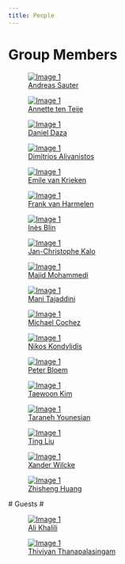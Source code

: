 ```yaml
---
title: People
---
```


# Group Members #

<div class="people_gallery">
    <figure><a href="http://sauter.at/"><img src="{{ site.baseurl }}images/members/Andreas.png" class="people_gallery__img" alt="Image 1">
        <figcaption>Andreas Sauter</figcaption>
        </a>
    </figure>
    <figure><a href="https://www.cs.vu.nl/~annette/"><img src="{{ site.baseurl }}images/members/Annette.jpg"
                class="people_gallery__img" alt="Image 1">
            <figcaption>Annette ten Teije</figcaption>
        </a>
    </figure>
    <figure><a href="https://dfdazac.github.io/"><img src="{{ site.baseurl }}images/members/Daniel.png"
                class="people_gallery__img" alt="Image 1">
            <figcaption>Daniel Daza</figcaption>
        </a>
    </figure>
    <figure><a href="https://dimitrisalivas.github.io/"><img src="{{ site.baseurl }}images/members/Dimitris.png"
                class="people_gallery__img" alt="Image 1">
            <figcaption>Dimitrios Alivanistos</figcaption>
        </a>
    </figure>
    <figure><a href="https://emilevankrieken.com/"><img src="{{ site.baseurl }}images/members/Emile.jpg"
                class="people_gallery__img" alt="Image 1">
            <figcaption>Emile van Krieken</figcaption>
        </a>
    </figure>
    <figure><a href="https://www.cs.vu.nl/~frankh/"><img src="{{ site.baseurl }}images/members/Frank.jpg"
                class="people_gallery__img" alt="Image 1">
            <figcaption>Frank van Harmelen</figcaption>
        </a>
    </figure>
    <figure><a href="https://csl.sony.fr/team/ines-blin/"><img src="{{ site.baseurl }}images/members/Ines.png" class="people_gallery__img" alt="Image 1">
        <figcaption>Inès Blin</figcaption>
        </a>
    </figure>
    <figure><a href="https://research.vu.nl/en/persons/jan-christoph-kalo/"><img src="{{ site.baseurl }}images/members/JC.png" class="people_gallery__img" alt="Image 1">
        <figcaption>Jan-Christophe Kalo</figcaption>
        </a>
    </figure>
    <figure><a href="https://research.vu.nl/en/persons/majeed-mohammadi/"><img src="{{ site.baseurl }}images/members/Majid.png" class="people_gallery__img" alt="Image 1">
        <figcaption>Majid Mohammedi</figcaption>
        </a>
    </figure>
    <figure><a href="https://www.tudelft.nl/ewi/over-de-faculteit/afdelingen/intelligent-systems/interactive-intelligence/people/current-group-members/mani-tajaddini"><img
                src="{{ site.baseurl }}images/members/Mani.png" class="people_gallery__img" alt="Image 1">
            <figcaption>Mani Tajaddini</figcaption>
        </a>
    </figure>
    <figure><a href="https://www.cochez.nl/"><img src="{{ site.baseurl }}images/members/Michael.jpg"
                class="people_gallery__img" alt="Image 1">
            <figcaption>Michael Cochez</figcaption>
        </a>
    </figure>
    <figure><a href="https://research.vu.nl/en/persons/nikolaos-kondylidis/"><img src="{{ site.baseurl }}images/members/Nikos.png" class="people_gallery__img" alt="Image 1">
        <figcaption>Nikos Kondylidis</figcaption>
        </a>
    </figure>
    <figure><a href="http://peterbloem.nl/"><img src="{{ site.baseurl }}images/members/Peter.jpg"
                class="people_gallery__img" alt="Image 1">
            <figcaption>Peter Bloem</figcaption>
        </a>
    </figure>
    <figure><a href="https://taewoon.kim/"><img src="{{ site.baseurl }}images/members/Taewoon.png" class="people_gallery__img" alt="Image 1">
        <figcaption>Taewoon Kim</figcaption>
        </a>
    </figure>
    <figure><a href="https://research.vu.nl/en/persons/taraneh-younesian/"><img src="{{ site.baseurl }}images/members/Taraneh.png" class="people_gallery__img" alt="Image 1">
        <figcaption>Taraneh Younesian</figcaption>
        </a>
    </figure>
    <figure><a href="https://research.vu.nl/en/persons/ting-liu/"><img src="{{ site.baseurl }}images/members/Ting.jpg" class="people_gallery__img" alt="Image 1">
        <figcaption>Ting Liu</figcaption>
        </a>
    </figure>
    <figure><a href="https://research.vu.nl/en/persons/xander-wilcke/"><img src="{{ site.baseurl }}images/members/Xander-Wilcke.jpg" class="people_gallery__img" alt="Image 1">
        <figcaption>Xander Wilcke</figcaption>
        </a>
    </figure>
    <figure><a href="https://www.cs.vu.nl/~huang/"><img src="{{ site.baseurl }}images/members/Zhisheng-Huang.jpg" class="people_gallery__img" alt="Image 1">
        <figcaption>Zhisheng Huang</figcaption>
        </a>
    </figure>
</div>
# Guests #

<div class="people_gallery">
    <figure><a href="https://ali1k.com/"><img src="{{ site.baseurl }}images/members/Ali.jpg" class="people_gallery__img" alt="Image 1">
        <figcaption>Ali Khalili</figcaption>
        </a>
        </figure>
    <figure><a href="https://thiviyansingam.com/"><img src="{{ site.baseurl }}images/members/Thiviyan.jpg" class="people_gallery__img" alt="Image 1">
        <figcaption>Thiviyan Thanapalasingam</figcaption>
        </a>
        </figure>
</div>
